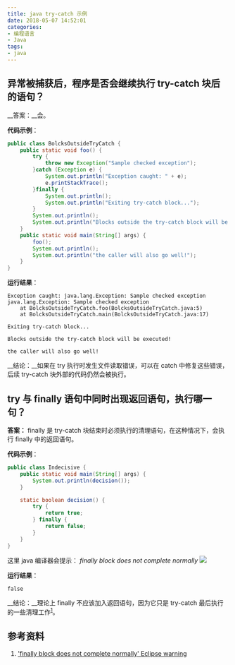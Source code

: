 ```yaml
---
title: java try-catch 示例
date: 2018-05-07 14:52:01
categories: 
- 编程语言
- Java
tags:
- java
---
```


## 异常被捕获后，程序是否会继续执行 try-catch 块后的语句？

__答案：__会。
<!-- more -->
__代码示例__：
```java
public class BolcksOutsideTryCatch {
    public static void foo() {
        try {
            throw new Exception("Sample checked exception");
        }catch (Exception e) {
            System.out.println("Exception caught: " + e);
            e.printStackTrace();
        }finally {
            System.out.println();
            System.out.println("Exiting try-catch block...");
        }
        System.out.println();
        System.out.println("Blocks outside the try-catch block will be executed!");
    }
    public static void main(String[] args) {
        foo();
        System.out.println();
        System.out.println("the caller will also go well!");
    }
}

```

__运行结果__：
```
Exception caught: java.lang.Exception: Sample checked exception
java.lang.Exception: Sample checked exception
	at BolcksOutsideTryCatch.foo(BolcksOutsideTryCatch.java:5)
	at BolcksOutsideTryCatch.main(BolcksOutsideTryCatch.java:17)

Exiting try-catch block...

Blocks outside the try-catch block will be executed!

the caller will also go well!
```

__结论：__如果在 try 执行时发生文件读取错误，可以在 catch 中修复这些错误，后续 try-catch 块外部的代码仍然会被执行。

## try 与 finally 语句中同时出现返回语句，执行哪一句？

__答案：__ finally 是 try-catch 块结束时必须执行的清理语句，在这种情况下，会执行 finally 中的返回语句。

__代码示例__：
```java
public class Indecisive {
    public static void main(String[] args) {
        System.out.println(decision());
    }

    static boolean decision() {
        try {
            return true;
        } finally {
            return false;
        }
    }
}
```
这里 java 编译器会提示： _finally block does not complete normally_
<img src="finally_block_does_not_complete_normally.png"> 

__运行结果__：
```
false
```
__结论：__理论上 finally 不应该加入返回语句，因为它只是 try-catch 最后执行的一些清理工作<sup>[1]</sup>。

## 参考资料

1. ['finally block does not complete normally' Eclipse warning][1]

[1]: https://stackoverflow.com/questions/17481251/finally-block-does-not-complete-normally-eclipse-warning
